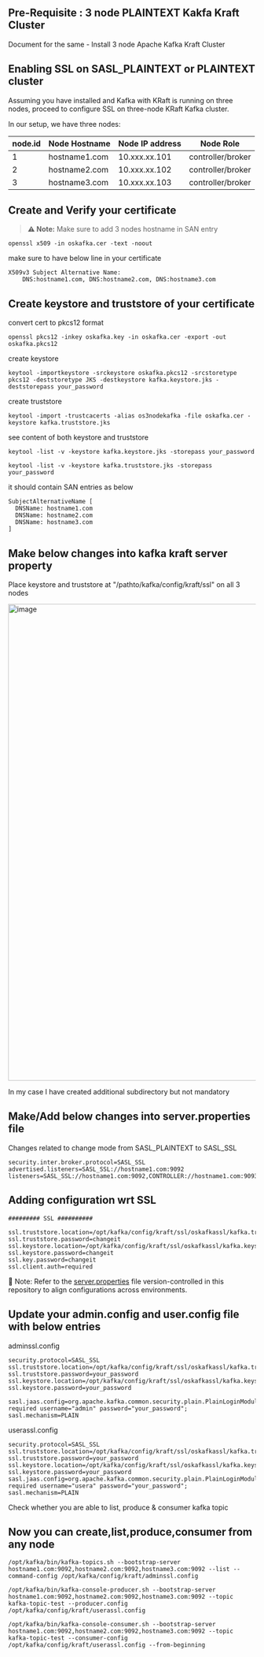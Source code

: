 ## Pre-Requisite : 3 node PLAINTEXT Kakfa Kraft Cluster

Document for the same - Install 3 node Apache Kafka Kraft Cluster

## Enabling SSL on SASL_PLAINTEXT or PLAINTEXT cluster

Assuming you have installed and Kafka with KRaft is running on three nodes, proceed to configure SSL on three-node KRaft Kafka cluster.

In our setup, we have three nodes:


| node.id | Node Hostname                | Node IP address | Node Role         |
|---------|------------------------------|------------------|--------------------|
| 1       | hostname1.com | 10.xxx.xx.101   | controller/broker |
| 2       | hostname2.com | 10.xxx.xx.102   | controller/broker |
| 3       | hostname3.com | 10.xxx.xx.103   | controller/broker |

## Create and Verify your certificate 

> **⚠️ Note:** Make sure to add 3 nodes hostname in SAN entry

```
openssl x509 -in oskafka.cer -text -noout
```
make sure to have below line in your certificate

```
X509v3 Subject Alternative Name:
    DNS:hostname1.com, DNS:hostname2.com, DNS:hostname3.com
```

## Create keystore and truststore of your certificate

convert cert to pkcs12 format

```openssl pkcs12 -inkey oskafka.key -in oskafka.cer -export -out oskafka.pkcs12```

create keystore

```keytool -importkeystore -srckeystore oskafka.pkcs12 -srcstoretype pkcs12 -deststoretype JKS -destkeystore kafka.keystore.jks -deststorepass your_password```

create truststore

```keytool -import -trustcacerts -alias os3nodekafka -file oskafka.cer -keystore kafka.truststore.jks```

see content of both keystore and truststore
```
keytool -list -v -keystore kafka.keystore.jks -storepass your_password

keytool -list -v -keystore kafka.truststore.jks -storepass your_password
```

it should contain SAN entries as below
```
SubjectAlternativeName [
  DNSName: hostname1.com
  DNSName: hostname2.com
  DNSName: hostname3.com
]
```

## Make below changes into kafka kraft server property

Place keystore and truststore at "/pathto/kafka/config/kraft/ssl" on all 3 nodes

<img width="968" alt="image" src="https://github.com/user-attachments/assets/2f1e7938-8a23-4532-8dbf-db1b68692720" />


In my case I have created additional subdirectory but not mandatory

## Make/Add below changes into server.properties file

Changes related to change mode from SASL_PLAINTEXT to SASL_SSL
```
security.inter.broker.protocol=SASL_SSL
advertised.listeners=SASL_SSL://hostname1.com:9092
listeners=SASL_SSL://hostname1.com:9092,CONTROLLER://hostname1.com:9093
```

## Adding configuration wrt SSL

```
######### SSL ##########

ssl.truststore.location=/opt/kafka/config/kraft/ssl/oskafkassl/kafka.truststore.jks
ssl.truststore.password=changeit
ssl.keystore.location=/opt/kafka/config/kraft/ssl/oskafkassl/kafka.keystore.jks
ssl.keystore.password=changeit
ssl.key.password=changeit
ssl.client.auth=required
```

📄 Note: Refer to the [server.properties](https://github.com/OmkarShinde15/opensource-kafka-kraftmode/blob/main/multinode-kafka-kraft-sasl-(ssl-or-plaintext)-setup/service.properties) file version-controlled in this repository to align configurations across environments.

## Update your admin.config and user.config file with below entries

adminssl.config
```
security.protocol=SASL_SSL
ssl.truststore.location=/opt/kafka/config/kraft/ssl/oskafkassl/kafka.truststore.jks
ssl.truststore.password=your_password
ssl.keystore.location=/opt/kafka/config/kraft/ssl/oskafkassl/kafka.keystore.jks
ssl.keystore.password=your_password

sasl.jaas.config=org.apache.kafka.common.security.plain.PlainLoginModule required username="admin" password="your_password";
sasl.mechanism=PLAIN
```
userassl.config

```
security.protocol=SASL_SSL
ssl.truststore.location=/opt/kafka/config/kraft/ssl/oskafkassl/kafka.truststore.jks
ssl.truststore.password=your_password
ssl.keystore.location=/opt/kafka/config/kraft/ssl/oskafkassl/kafka.keystore.jks
ssl.keystore.password=your_password
sasl.jaas.config=org.apache.kafka.common.security.plain.PlainLoginModule required username="usera" password="your_password";
sasl.mechanism=PLAIN
```

Check whether you are able to list, produce & consumer kafka topic

## Now you can create,list,produce,consumer from any node
```
/opt/kafka/bin/kafka-topics.sh --bootstrap-server hostname1.com:9092,hostname2.com:9092,hostname3.com:9092 --list --command-config /opt/kafka/config/kraft/adminssl.config

/opt/kafka/bin/kafka-console-producer.sh --bootstrap-server hostname1.com:9092,hostname2.com:9092,hostname3.com:9092 --topic kafka-topic-test --producer.config /opt/kafka/config/kraft/userassl.config

/opt/kafka/bin/kafka-console-consumer.sh --bootstrap-server hostname1.com:9092,hostname2.com:9092,hostname3.com:9092 --topic kafka-topic-test --consumer-config /opt/kafka/config/kraft/userassl.config --from-beginning


```

